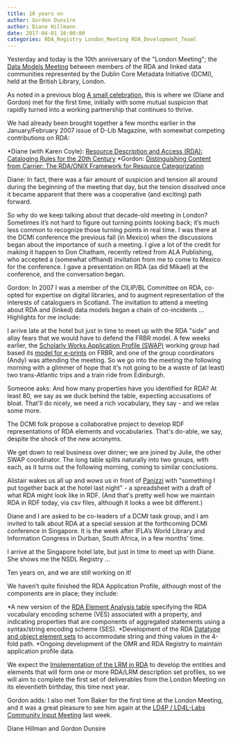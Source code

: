 ```yaml
---
title: 10 years on
author: Gordon Dunsire
author: Diane Hillmann
date: 2017-04-01 16:00:00
categories: RDA_Registry London_Meeting RDA_Development_Teaml
---
```


Yesterday and today is the 10th anniversary of the &quot;London Meeting&quot;; the [Data Models Meeting](http://www.bl.uk/bibliographic/meeting.html) between members of the RDA and linked data communities represented by the Dublin Core Metadata Initiative (DCMI), held at the British Library, London.

As noted in a previous blog [A small celebration](http://www.rdaregistry.info/blog/2016/08/01/a-small-celebration.html), this is where we (Diane and Gordon) met for the first time, initially with some mutual suspicion that rapidly turned into a working partnership that continues to thrive.

We had already been brought together a few months earlier in the January/February 2007 issue of D-Lib Magazine, with somewhat competing contributions on RDA:

*Diane (with Karen Coyle): [Resource Description and Access (RDA): Cataloging Rules for the 20th Century](http://dlib.org/dlib/january07/coyle/01coyle.html)
*Gordon: [Distinguishing Content from Carrier: The RDA/ONIX Framework for Resource Categorization](http://dlib.org/dlib/january07/dunsire/01dunsire.html)

Diane:  In fact, there was a fair amount of suspicion and tension all around during the beginning of the meeting that day, but the tension dissolved once it became apparent that there was a cooperative (and exciting) path forward.

So why do we keep talking about that decade-old meeting in London? Sometimes it’s not hard to figure out turning points looking back; it’s much less common to recognize those turning points in real time. I was there at the DCMI conference the previous fall (in Mexico) when the discussions began about the importance of such a meeting. I give a lot of the credit for making it happen to Don Chatham, recently retired from ALA Publishing, who accepted a (somewhat offhand) invitation from me to come to Mexico for the conference. I gave a presentation on RDA (as did Mikael) at the conference, and the conversation began. 

Gordon: In 2007 I was a member of the CILIP/BL Committee on RDA, co-opted for expertise on digital libraries, and to augment representation of the interests of cataloguers in Scotland. The invitation to attend a meeting about RDA and (linked) data models began a chain of co-incidents ... Highlights for me include:

I arrive late at the hotel but just in time to meet up with the RDA &quot;side&quot; and allay fears that we would have to defend the FRBR model. A few weeks earlier, the [Scholarly Works Application Profile (SWAP)](http://www.ukoln.ac.uk/repositories/digirep/index/SWAP) working group had based its [model for e-prints](http://www.ukoln.ac.uk/repositories/digirep/index/Model) on FRBR, and one of the group coordinators (Andy) was attending the meeting. So we go into the meeting the following morning with a glimmer of hope that it's not going to be a waste of (at least) two trans-Atlantic trips and a train ride from Edinburgh.

Someone asks: And how many properties have you identified for RDA? At least 80, we say as we duck behind the table, expecting accusations of bloat. That'll do nicely, we need a rich vocabulary, they say - and we relax some more.

The DCMI folk propose a collaborative project to develop RDF representations of RDA elements and vocabularies. That's do-able, we say, despite the shock of the new acronyms.

We get down to real business over dinner; we are joined by Julie, the other SWAP coordinator. The long table splits naturally into two groups, with each, as it turns out the following morning, coming to similar conclusions.

Alistair wakes us all up and wows us in front of [Panizzi](https://en.wikipedia.org/wiki/Anthony_Panizzi) with &quot;something I put together back at the hotel last night&quot; - a spreadsheet with a draft of what RDA might look like in RDF. (And that's pretty well how we maintain RDA in RDF today, via csv files, although it looks a wee bit different.)

Diane and I are asked to be co-leaders of a DCMI task group, and I am invited to talk about RDA at a special session at the forthcoming DCMI conference in Singapore. It is the week after IFLA’s World Library and Information Congress in Durban, South Africa, in a few months' time.

I arrive at the Singapore hotel late, but just in time to meet up with Diane. She shows me the NSDL Registry ...

Ten years on, and we are still working on it!

We haven’t quite finished the RDA Application Profile, although most of the components are in place; they include:

*A new version of the [RDA Element Analysis table](http://www.rda-rsc.org/sites/all/files/RSC-RDA-element-analysis-table-rev-5_3.pdf) specifying the RDA vocabulary encoding scheme (VES) associated with a property, and indicating properties that are components of aggregated statements using a syntax/string encoding scheme (SES).
*Development of the RDA [Datatype and object element sets](http://www.rdaregistry.info/rgAbout/rdaont/ontDataObj.html) to accommodate string and thing values in the 4-fold path.
*Ongoing development of the OMR and RDA Registry to maintain application profile data.

We expect the [Implementation of the LRM in RDA](http://www.rda-rsc.org/ImplementationLRMinRDA) to develop the entities and elements that will form one or more RDA/LRM description set profiles, so we will aim to complete the first set of deliverables from the London Meeting on its eleventieth birthday, this time next year.

Gordon adds: I also met Tom Baker for the first time at the London Meeting, and it was a great pleasure to see him again at the [LD4P / LD4L-Labs Community Input Meeting](https://wiki.duraspace.org/pages/viewpage.action?pageId=83232681) last week.

Diane Hillman and Gordon Dunsire
